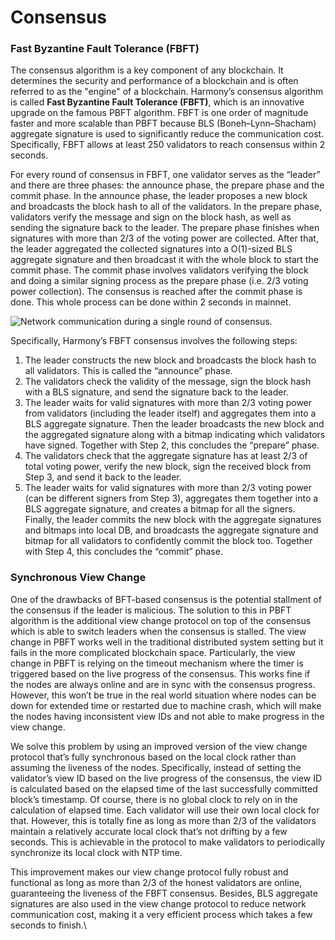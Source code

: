 # Consensus

### Fast Byzantine Fault Tolerance (FBFT)

The consensus algorithm is a key component of any blockchain. It determines the security and performance of a blockchain and is often referred to as the "engine" of a blockchain. Harmony’s consensus algorithm is called **Fast Byzantine Fault Tolerance (FBFT)**, which is an innovative upgrade on the famous PBFT algorithm. FBFT is one order of magnitude faster and more scalable than PBFT because BLS (Boneh–Lynn–Shacham) aggregate signature is used to significantly reduce the communication cost. Specifically, FBFT allows at least 250 validators to reach consensus within 2 seconds.

For every round of consensus in FBFT, one validator serves as the “leader” and there are three phases: the announce phase, the prepare phase and the commit phase. In the announce phase, the leader proposes a new block and broadcasts the block hash to all of the validators. In the prepare phase, validators verify the message and sign on the block hash, as well as sending the signature back to the leader. The prepare phase finishes when signatures with more than 2/3 of the voting power are collected. After that, the leader aggregated the collected signatures into a O(1)-sized BLS aggregate signature and then broadcast it with the whole block to start the commit phase. The commit phase involves validators verifying the block and doing a similar signing process as the prepare phase (i.e. 2/3 voting power collection). The consensus is reached after the commit phase is done. This whole process can be done within 2 seconds in mainnet.

![Network communication during a single round of consensus.](https://lh5.googleusercontent.com/\_XUr5ImkES1QtMPQeVHJv1wTxO9xo6iMarIj\_9gOj0p6aAaetRlmt67G8kfqEZAHPPUrWvF52FWHo-BPWNlIoTl8hlAjyE5DEbCMrcGZLuJ4gc1fyb-p4nAjjTmdgIZXzTy8MwCj)

Specifically, Harmony’s FBFT consensus involves the following steps:

1. The leader constructs the new block and broadcasts the block hash to all validators. This is called the “announce” phase.
2. The validators check the validity of the message, sign the block hash with a BLS signature, and send the signature back to the leader.
3. The leader waits for valid signatures with more than 2/3 voting power from validators (including the leader itself) and aggregates them into a BLS aggregate signature. Then the leader broadcasts the new block and the aggregated signature along with a bitmap indicating which validators have signed. Together with Step 2, this concludes the “prepare” phase.
4. The validators check that the aggregate signature has at least 2/3 of total voting power, verify the new block, sign the received block from Step 3, and send it back to the leader.
5. The leader waits for valid signatures with more than 2/3 voting power (can be different signers from Step 3), aggregates them together into a BLS aggregate signature, and creates a bitmap for all the signers. Finally, the leader commits the new block with the aggregate signatures and bitmaps into local DB, and broadcasts the aggregate signature and bitmap for all validators to confidently commit the block too. Together with Step 4, this concludes the “commit” phase.

### **Synchronous View Change**

One of the drawbacks of BFT-based consensus is the potential stallment of the consensus if the leader is malicious. The solution to this in PBFT algorithm is the additional view change protocol on top of the consensus which is able to switch leaders when the consensus is stalled. The view change in PBFT works well in the traditional distributed system setting but it fails in the more complicated blockchain space. Particularly, the view change in PBFT is relying on the timeout mechanism where the timer is triggered based on the live progress of the consensus. This works fine if the nodes are always online and are in sync with the consensus progress. However, this won’t be true in the real world situation where nodes can be down for extended time or restarted due to machine crash, which will make the nodes having inconsistent view IDs and not able to make progress in the view change.

We solve this problem by using an improved version of the view change protocol that’s fully synchronous based on the local clock rather than assuming the liveness of the nodes. Specifically, instead of setting the validator’s view ID based on the live progress of the consensus, the view ID is calculated based on the elapsed time of the last successfully committed block’s timestamp. Of course, there is no global clock to rely on in the calculation of elapsed time. Each validator will use their own local clock for that. However, this is totally fine as long as more than 2/3 of the validators maintain a relatively accurate local clock that’s not drifting by a few seconds. This is achievable in the protocol to make validators to periodically synchronize its local clock with NTP time.

This improvement makes our view change protocol fully robust and functional as long as more than 2/3 of the honest validators are online, guaranteeing the liveness of the FBFT consensus. Besides, BLS aggregate signatures are also used in the view change protocol to reduce network communication cost, making it a very efficient process which takes a few seconds to finish.\
